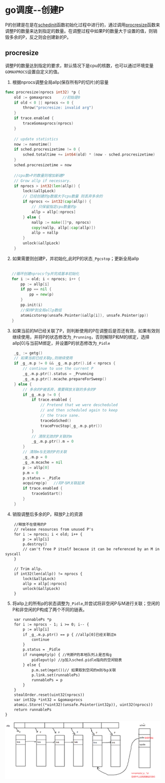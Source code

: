 #  go调度--创建P

P的创建是在是在[schedinit](https://github.com/6z7/go/blob/release-branch.go1.13-study/src/runtime/proc.go#L551)函数初始化过程中进行的，通过调用[procresize](https://github.com/6z7/go/blob/e0489bf6f741f50ed19a05e431ac1f714b691449/src/runtime/proc.go#L592)函数来调整P的数量来达到指定的数量。在调整过程中如果P的数量大于设置的值，则销毁多余的P，反之则会创建新的P。

## procresize

调整P的数量达到指定的要求，默认情况下是cpu的核数，也可以通过环境变量`GOMAXPROCS`设置自定义的值。

1. 根据nprocs调整全局allp(保存所有P的切片)的容量

```go
func procresize(nprocs int32) *p {
	old := gomaxprocs     //初始是0
	if old < 0 || nprocs <= 0 {
		throw("procresize: invalid arg")
	}
	if trace.enabled {
		traceGomaxprocs(nprocs)
	}

	// update statistics
	now := nanotime()
	if sched.procresizetime != 0 {
		sched.totaltime += int64(old) * (now - sched.procresizetime)
	}
	sched.procresizetime = now

	//cpu数>P的数量则增加新建P
	// Grow allp if necessary.
	if nprocs > int32(len(allp)) {	 
		lock(&allpLock)
		// 已经创建的p数据大于cpu数量 则丢弃多余的
		if nprocs <= int32(cap(allp)) {
			// 只保留指定cpu数量的p
			allp = allp[:nprocs]
		} else {
			nallp := make([]*p, nprocs)		 
			copy(nallp, allp[:cap(allp)])
			allp = nallp
		}
		unlock(&allpLock)
    }
 ```
 2.  如果需要则创建P，并初始化,此时P的状态`_Pgcstop`；更新全局allp
 ```go   

	//循环创建nprocs个p并完成基本初始化 
	for i := old; i < nprocs; i++ {
		pp := allp[i]
		if pp == nil {
			pp = new(p)
		}
		pp.init(i)
		//保持P到全局allp数组
		atomicstorep(unsafe.Pointer(&allp[i]), unsafe.Pointer(pp))
	}
```
3. 如果当前的M已经关联了P，则判断使用的P在调整后是否还有效，如果有效则继续使用，并将P的状态修改为`_Prunning`，否则解除P和M的绑定，选择allp[0]与当前M绑定，并设置P的状态修改为`_Pidle`
```go
	_g_ := getg()
	// 如果当前已经关联p,则继续使用
	if _g_.m.p != 0 && _g_.m.p.ptr().id < nprocs {
		// continue to use the current P
		_g_.m.p.ptr().status = _Prunning
		_g_.m.p.ptr().mcache.prepareForSweep()
	} else {		 
		// 多余的P被丢弃，需要释放关联的多余的P
		if _g_.m.p != 0 {
			if trace.enabled {
				// Pretend that we were descheduled
				// and then scheduled again to keep
				// the trace sane.
				traceGoSched()
				traceProcStop(_g_.m.p.ptr())
			}
			// 清除无效的P关联的m
			_g_.m.p.ptr().m = 0
		}
		// 清除m与无效的P的关联
		_g_.m.p = 0
		_g_.m.mcache = nil
		p := allp[0]
		p.m = 0
		p.status = _Pidle
		acquirep(p)   //将P与M关联起来
		if trace.enabled {
			traceGoStart()
		}
	}
```
4. 销毁调整后多余的P，释放P上的资源
```
	//释放不在使用的P
	// release resources from unused P's
	for i := nprocs; i < old; i++ {
		p := allp[i]
		p.destroy()
		// can't free P itself because it can be referenced by an M in syscall
	}

	// Trim allp.
	if int32(len(allp)) != nprocs {
		lock(&allpLock)
		allp = allp[:nprocs]
		unlock(&allpLock)
	}
```
5. 将allp上的所有p的状态调整为`_Pidle`,并尝试将非空闲P与M进行关联；空闲的P和非空闲的P构成了两个不同的链表。
```
	var runnablePs *p
	for i := nprocs - 1; i >= 0; i-- {
		p := allp[i]
		if _g_.m.p.ptr() == p { //allp[0]已经关联过m
			continue
		}
		p.status = _Pidle
		if runqempty(p) { //判断P的本地队列上是否有g
			pidleput(p) //p加入sched.pidle指向的空闲链表
		} else {
			p.m.set(mget())// 如果取到空闲的m则与p关联
			p.link.set(runnablePs)
			runnablePs = p
		}
	}
	stealOrder.reset(uint32(nprocs))
	var int32p *int32 = &gomaxprocs
	atomic.Store((*uint32)(unsafe.Pointer(int32p)), uint32(nprocs))
	return runnablePs
}
```

![](./asset/sched-3-1.png)